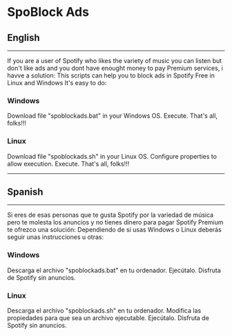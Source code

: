 # SpoBlock Ads
## English
***
If you are a user of Spotify who likes the variety of music you can listen but don't like ads and you dont have enought money to pay Premium services, i havve a solution:
This scripts can help you to block ads in Spotify Free in Linux and Windows It's easy to do:

### Windows
Download file "spoblockads.bat" in your Windows OS. Execute. That's all, folks!!!


### Linux
Download file "spoblockads.sh" in your Linux OS. Configure properties to allow execution. Execute. That's all, folks!!!

***
## Spanish
***
Si eres de esas personas que te gusta Spotify por la variedad de música pero te molesta los anuncios y no tienes dinero para pagar Spotify Premium te ofrezco una solución:
Dependiendo de si usas Windows o Linux deberás seguir unas instrucciones u otras:

### Windows
Descarga el archivo "spoblockads.bat" en tu ordenador. Ejecútalo. Disfruta de Spotify sin anuncios.


### Linux
Descarga el archivo "spoblockads.sh" en tu ordenador. Modifica las propiedades para que sea un archivo ejecutable. Ejecútalo. Disfruta de Spotify sin anuncios.
